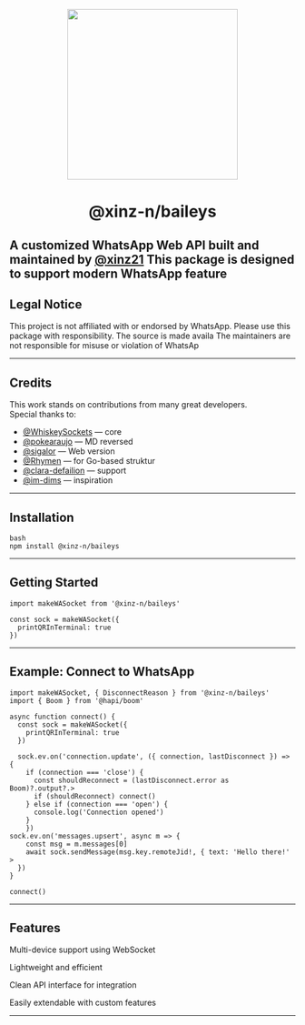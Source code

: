 <p align="center">
  <img src="https://files.catbox.moe/k5pz12.jpg" width="300" />
</p>

<h1 align="center">@xinz-n/baileys</h1>

A customized WhatsApp Web API built and maintained by [@xinz21](https://github.com/xinz21)
This package is designed to support modern WhatsApp feature 
---                                                                    
## Legal Notice

This project is not affiliated with or endorsed by WhatsApp.
Please use this package with responsibility. 
The source is made availa
The maintainers are not responsible for misuse or violation of WhatsAp

---

## Credits                                                             
This work stands on contributions from many great developers.          
Special thanks to:
                                                                     
- [@WhiskeySockets](https://github.com/WhiskeySockets/Baileys) — core 
- [@pokearaujo](https://github.com/pokearaujo/multidevice) — MD reversed
- [@sigalor](https://github.com/sigalor/whatsapp-web-reveng) — Web version 
- [@Rhymen](https://github.com/Rhymen/go-whatsapp) — for Go-based struktur 
- [@clara-defailion](https://github.com/clara-defailion) — support
- [@im-dims](https://github.com/Im-Dims) — inspiration

---                                                                                                                    
## Installation
```
bash
npm install @xinz-n/baileys
```

---

## Getting Started
```
import makeWASocket from '@xinz-n/baileys'

const sock = makeWASocket({
  printQRInTerminal: true
})
```

---

## Example: Connect to WhatsApp
```
import makeWASocket, { DisconnectReason } from '@xinz-n/baileys'
import { Boom } from '@hapi/boom'

async function connect() {
  const sock = makeWASocket({
    printQRInTerminal: true
  })

  sock.ev.on('connection.update', ({ connection, lastDisconnect }) => {
    if (connection === 'close') {
      const shouldReconnect = (lastDisconnect.error as Boom)?.output?.>
      if (shouldReconnect) connect()
    } else if (connection === 'open') {
      console.log('Connection opened')
    }
    })                                                                                                                                            sock.ev.on('messages.upsert', async m => {
    const msg = m.messages[0]
    await sock.sendMessage(msg.key.remoteJid!, { text: 'Hello there!' >
  })
}

connect()
```

---

## Features

Multi-device support using WebSocket

Lightweight and efficient

Clean API interface for integration

Easily extendable with custom features

---

